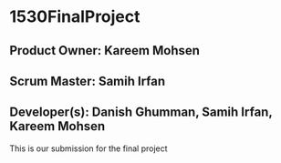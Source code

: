 # 1530FinalProject
## Product Owner: Kareem Mohsen
## Scrum Master: Samih Irfan 
## Developer(s): Danish Ghumman, Samih Irfan, Kareem Mohsen

This is our submission for the final project




